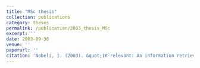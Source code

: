 ```yaml
---
title: "MSc thesis"
collection: publications
category: theses
permalink: /publication/2003_thesis_MSc
excerpt: ''
date: 2003-09-30
venue: ''
paperurl: ''
citation: 'Nobeli, I. (2003). &quot;IR-relevant: An information retrieval toolkit.&quot; <i>MSc thesis; Birkbeck</i>.'
---
```

